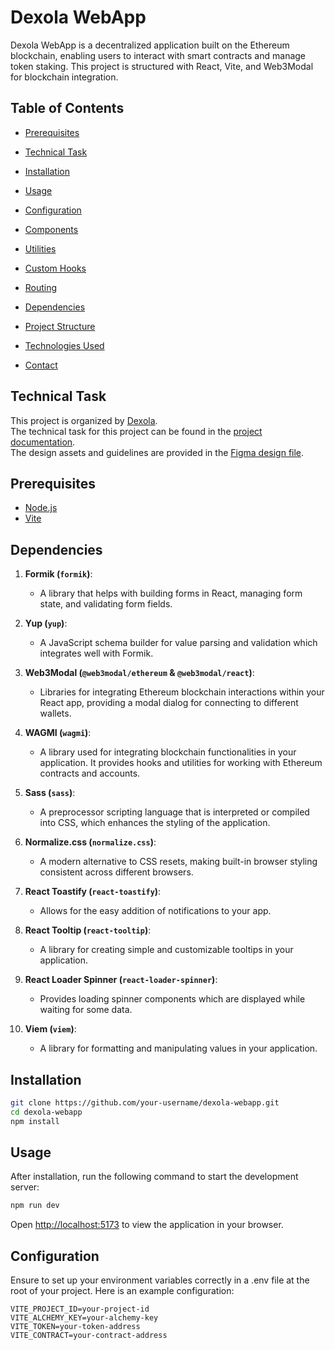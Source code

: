 # Dexola WebApp

Dexola WebApp is a decentralized application built on the Ethereum blockchain, enabling users to interact with smart contracts and manage token staking. This project is structured with React, Vite, and Web3Modal for blockchain integration.

## Table of Contents
- [Prerequisites](#prerequisites)
- [Technical Task](#technical-task)
- [Installation](#installation)
- [Usage](#usage)
- [Configuration](#configuration)
- [Components](#components)
- [Utilities](#utilities)
- [Custom Hooks](#custom-hooks)
- [Routing](#routing)
- [Dependencies](#dependencies)
- [Project Structure](#project-structure)
- [Technologies Used](#technologies-used)

- [Contact](#contact)

## Technical Task
This project is organized by [Dexola](https://dexola.com/).<br />
The technical task for this project can be found in the [project documentation](https://docs.google.com/document/d/14Dl0ljfAjNTY32InJRtHVtvHJGYpzGP3NjN3pwRCbAo/edit#heading=h.kybbdiqof5h0).<br />
The design assets and guidelines are provided in the [Figma design file](https://www.figma.com/file/ncCGplINbkkYQW5E59z6zH/Dexola-Camp?type=design&node-id=446-398&mode=design&t=VLW629i0pdKzUyuN-0).<br />

## Prerequisites
- [Node.js](https://nodejs.org/)
- [Vite](https://vitejs.dev/)

## Dependencies
1. **Formik (`formik`)**:
   - A library that helps with building forms in React, managing form state, and validating form fields.
   
2. **Yup (`yup`)**:
   - A JavaScript schema builder for value parsing and validation which integrates well with Formik.
   
3. **Web3Modal (`@web3modal/ethereum` & `@web3modal/react`)**:
   - Libraries for integrating Ethereum blockchain interactions within your React app, providing a modal dialog for connecting to different wallets.
   
4. **WAGMI (`wagmi`)**:
   - A library used for integrating blockchain functionalities in your application. It provides hooks and utilities for working with Ethereum contracts and accounts.
   
5. **Sass (`sass`)**:
   - A preprocessor scripting language that is interpreted or compiled into CSS, which enhances the styling of the application.
   
6. **Normalize.css (`normalize.css`)**:
   - A modern alternative to CSS resets, making built-in browser styling consistent across different browsers.

7. **React Toastify (`react-toastify`)**:
   - Allows for the easy addition of notifications to your app.

8. **React Tooltip (`react-tooltip`)**:
    - A library for creating simple and customizable tooltips in your application.

9. **React Loader Spinner (`react-loader-spinner`)**:
    - Provides loading spinner components which are displayed while waiting for some data.

10. **Viem (`viem`)**:
    - A library for formatting and manipulating values in your application.

## Installation
```bash
git clone https://github.com/your-username/dexola-webapp.git
cd dexola-webapp
npm install
```

## Usage
After installation, run the following command to start the development server:
```bash
npm run dev
```
Open [http://localhost:5173](http://localhost:5173/) to view the application in your browser.

## Configuration
Ensure to set up your environment variables correctly in a .env file at the root of your project. Here is an example configuration:
```text
VITE_PROJECT_ID=your-project-id
VITE_ALCHEMY_KEY=your-alchemy-key
VITE_TOKEN=your-token-address
VITE_CONTRACT=your-contract-address
```
##

